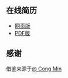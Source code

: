 ## 在线简历

- [网页版](http://mashell.cn/resume/)
- [PDF版](http://mashell.cn/resume/resume.pdf)



## 感谢
借鉴来源于[@ Cong Min](https://congm.in)

